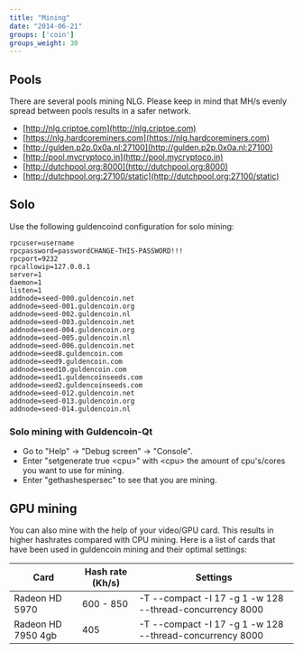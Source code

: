 ```yaml
---
title: "Mining"
date: "2014-06-21"
groups: ['coin']
groups_weight: 30
---
```


## Pools

There are several pools mining NLG. Please keep in mind that MH/s evenly spread between pools results in a safer network.

 - [http://nlg.criptoe.com](http://nlg.criptoe.com)
 - [https://nlg.hardcoreminers.com](https://nlg.hardcoreminers.com)
 - [http://gulden.p2p.0x0a.nl:27100](http://gulden.p2p.0x0a.nl:27100)
 - [http://pool.mycryptoco.in](http://pool.mycryptoco.in)
 - [http://dutchpool.org:8000](http://dutchpool.org:8000)
 - [http://dutchpool.org:27100/static](http://dutchpool.org:27100/static)

## Solo

Use the following guldencoind configuration for solo mining:

```
rpcuser=username
rpcpassword=passwordCHANGE-THIS-PASSWORD!!!
rpcport=9232
rpcallowip=127.0.0.1
server=1
daemon=1
listen=1
addnode=seed-000.guldencoin.net
addnode=seed-001.guldencoin.org
addnode=seed-002.guldencoin.nl
addnode=seed-003.guldencoin.net
addnode=seed-004.guldencoin.org
addnode=seed-005.guldencoin.nl
addnode=seed-006.guldencoin.net
addnode=seed8.guldencoin.com
addnode=seed9.guldencoin.com
addnode=seed10.guldencoin.com
addnode=seed1.guldencoinseeds.com
addnode=seed2.guldencoinseeds.com
addnode=seed-012.guldencoin.net
addnode=seed-013.guldencoin.org
addnode=seed-014.guldencoin.nl
```

### Solo mining with Guldencoin-Qt

* Go to "Help" -> "Debug screen" -> "Console".
* Enter "setgenerate true \<cpu\>" with \<cpu\> the amount of cpu's/cores you want to use for mining.
* Enter "gethashespersec" to see that you are mining.

## GPU mining

You can also mine with the help of your video/GPU card. This results in higher hashrates compared with CPU mining.
Here is a list of cards that have been used in guldencoin mining and their optimal settings:

| Card              | Hash rate (Kh/s) | Settings                                                 |
|-------------------|------------------|----------------------------------------------------------|
|Radeon HD 5970     | 600 - 850        | -T --compact -I 17 -g 1 -w 128 --thread-concurrency 8000 |
|Radeon HD 7950 4gb | 405              | -T --compact -I 17 -g 1 -w 128 --thread-concurrency 8000 |

